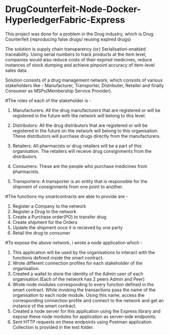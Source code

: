 # DrugCounterfeit-Node-Docker-HyperledgerFabric-Express

This project was done for a problem in the Drug industry, which is Drug Counterfeit (reproducing false drugs/ reusing expired drugs)

The solution is supply chain transparency (or) Serialisation-enabled traceability. Using serial numbers to track products at the item level, companies would also reduce costs of their expired medicines, reduce instances of stock dumping and achieve pinpoint accuracy of item-level sales data. 

Solution consists of a drug management network, which consists of various stakeholders like - Manufacturer, Transporter, Distributer, Retailer and finally Consumer as MSPs(Membership Service Provider).

#The roles of each of the stakeholder is - 

1. Manufacturers: All the drug manufacturers that are registered or will be registered in the future with the network will belong to this level.

2. Distributors: All the drug distributors that are registered or will be registered in the future on the network will belong to this organisation. These distributors will purchase drugs directly from the manufacturers.

3. Retailers: All pharmacists or drug retailers will be a part of this organisation. The retailers will receive drug consignments from the distributors. 

4. Consumers: These are the people who purchase medicines from pharmacists. 

5. Transporters: A transporter is an entity that is responsible for the shipment of consignments from one point to another.



#The functions my smartcontracts are able to provide are - 

1. Register a Company to the network
2. Register a Drug to the network
3. Create a Purchase order(PO) to transfer drug
4. Create shipment for the Orders
5. Update the shipment once it is recieved by one party
6. Retail the drug to consumer

#To expose the above network, i wrote a node application which - 
1. This application will be used by the organisations to interact with the functions defined inside the smart contract.
2. Wrote different connection profiles for each stakeholder of the organisation.
3. Created a wallet to store the identity of the Admin user of each organisation.(Each of the network has 2 peers Admin and Peer)
4. Wrote node modules corresponding to every function defined in the smart contract. While invoking the transactions pass the name of the organisation to each node module. Using this name, access the corresponding connection profile and connect to the network and get an instance of the smart contract. 
5. Created a node server for this application using the Express library and expose these node modules for application as server-side endpoints.
6. Sent HTTP requests on these endpoints using Postman application. Collection is provided in the test folder.



